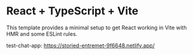 # React + TypeScript + Vite

This template provides a minimal setup to get React working in Vite with HMR and some ESLint rules.

test-chat-app:
https://storied-entremet-9f6648.netlify.app/
